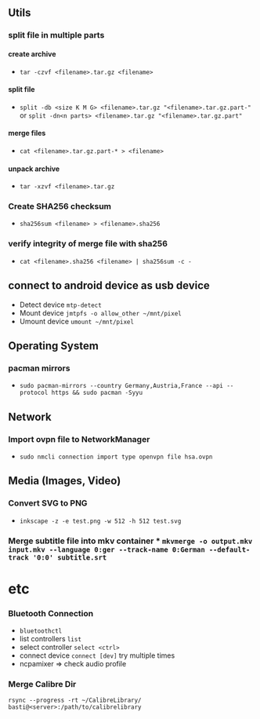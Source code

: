 
## Utils

### split file in multiple parts

#### create archive
* `tar -czvf <filename>.tar.gz <filename>`
#### split file 
* `split -db <size K M G> <filename>.tar.gz "<filename>.tar.gz.part-"` or `split -dn<n parts> <filename>.tar.gz "<filename>.tar.gz.part"`
#### merge files
* `cat <filename>.tar.gz.part-* > <filename>`
#### unpack archive
* `tar -xzvf <filename>.tar.gz`

### Create SHA256 checksum
* `sha256sum <filename> > <filename>.sha256`
### verify integrity of merge file with sha256
* `cat <filename>.sha256 <filename> | sha256sum -c -`

## connect to android device as usb device
* Detect device `mtp-detect`
* Mount device `jmtpfs -o allow_other ~/mnt/pixel`
* Umount device `umount ~/mnt/pixel`

## Operating System

### pacman mirrors
* `sudo pacman-mirrors --country Germany,Austria,France --api --protocol https && sudo pacman -Syyu`

## Network

### Import ovpn file to NetworkManager
* `sudo nmcli connection import type openvpn file hsa.ovpn`

## Media (Images, Video)

### Convert SVG to PNG
* `inkscape -z -e test.png -w 512 -h 512 test.svg`

### Merge subtitle file into mkv container * `mkvmerge -o output.mkv input.mkv --language 0:ger --track-name 0:German --default-track '0:0' subtitle.srt`

# etc

### Bluetooth Connection
* `bluetoothctl`
* list controllers `list`
* select controller `select <ctrl>`
* connect device `connect [dev]` try multiple times
* ncpamixer => check audio profile

### Merge Calibre Dir
`rsync --progress -rt ~/CalibreLibrary/ basti@<server>:/path/to/calibrelibrary`
